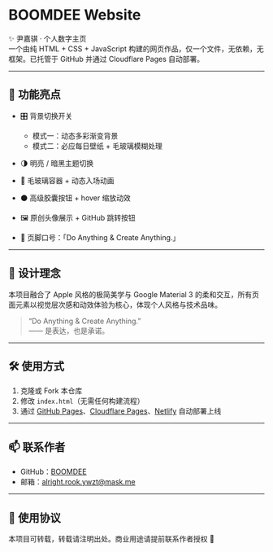 # BOOMDEE Website

✨ 尹嘉骐 · 个人数字主页  
一个由纯 HTML + CSS + JavaScript 构建的网页作品，仅一个文件，无依赖，无框架。已托管于 GitHub 并通过 Cloudflare Pages 自动部署。

---

## 🚀 功能亮点

- 🎛️ 背景切换开关  
  - 模式一：动态多彩渐变背景  
  - 模式二：必应每日壁纸 + 毛玻璃模糊处理

- 🌗 明亮 / 暗黑主题切换

- 🧊 毛玻璃容器 + 动态入场动画

- ⚫ 高级胶囊按钮 + hover 缩放动效

- 🖼️ 原创头像展示 + GitHub 跳转按钮

- 📝 页脚口号：「Do Anything & Create Anything.」

---

## 🎨 设计理念

本项目融合了 Apple 风格的极简美学与 Google Material 3 的柔和交互，所有页面元素以视觉层次感和动效体验为核心，体现个人风格与技术品味。

> “Do Anything & Create Anything.”  
> —— 是表达，也是承诺。

---

## 🛠 使用方式

1. 克隆或 Fork 本仓库  
2. 修改 `index.html`（无需任何构建流程）  
3. 通过 [GitHub Pages](https://pages.github.com)、[Cloudflare Pages](https://pages.cloudflare.com)、[Netlify](https://www.netlify.com) 自动部署上线

---

## 📫 联系作者

- GitHub：[BOOMDEE](https://github.com/BOOMDEE)  
- 邮箱：[alright.rook.ywzt@mask.me](mailto:alright.rook.ywzt@mask.me)

---

## 📄 使用协议

本项目可转载，转载请注明出处。商业用途请提前联系作者授权 🙏
